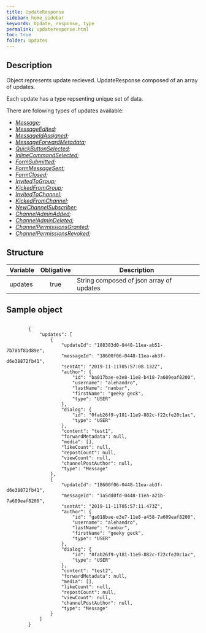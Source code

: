 ```yaml
---
title: UpdateResponse
sidebar: home_sidebar
keywords: Update, response, type
permalink: updateresponse.html
toc: true
folder: Updates
---
```


## Description

<p> Object represents update recieved. UpdateResponse composed of an array of updates.
</p>
<p> Each update has a type repsenting unique set of data.
</p>
<p> There are folowing types of updates available:
<ul>
<li> <i><a href="https://btsdigital.github.io/bot-api-contract/message.html">Message</a>;</i>
</li>
<li> <i><a href="https://btsdigital.github.io/bot-api-contract/messageedited.html">MessageEdited</a>;</i>
</li>
<li> <i><a href="https://btsdigital.github.io/bot-api-contract/messageidassigned.html">MessageIdAssigned</a>;</i>
</li>
<li> <i><a href="https://btsdigital.github.io/bot-api-contract/messageforwardmetadata.html">MessageForwardMetadata</a>;</i>
</li>
<li> <i><a href="https://btsdigital.github.io/bot-api-contract/quickbuttonselected.html">QuickButtonSelected</a>;</i>
</li>
<li> <i><a href="https://btsdigital.github.io/bot-api-contract/inlinecommandselected.html">InlineCommandSelected</a>;</i>
</li>
<li> <i><a href="https://btsdigital.github.io/bot-api-contract/formsubmitted.html">FormSubmitted</a>;</i>
</li>
<li> <i><a href="https://btsdigital.github.io/bot-api-contract/formmessagesent.html">FormMessageSent</a>;</i>
</li>
<li> <i><a href="https://btsdigital.github.io/bot-api-contract/formclosed.html">FormClosed</a>;</i>
</li>
<li> <i><a href="https://btsdigital.github.io/bot-api-contract/invitedtogroup.html">InvitedToGroup</a>;</i>
</li>
<li> <i><a href="https://btsdigital.github.io/bot-api-contract/kickedfromgroup.html">KickedFromGroup</a>;</i>
</li>
<li> <i><a href="https://btsdigital.github.io/bot-api-contract/invitedtochannel.html">InvitedToChannel</a>;</i>
</li>
<li> <i><a href="https://btsdigital.github.io/bot-api-contract/kickedfromchannel.html">KickedFromChannel</a>;</i>
</li>
<li> <i><a href="https://btsdigital.github.io/bot-api-contract/newchannelsubscriber.html">NewChannelSubscriber</a>;</i>
</li>
<li> <i><a href="https://btsdigital.github.io/bot-api-contract/channeladminadded.html">ChannelAdminAdded</a>;</i>
</li>
<li> <i><a href="https://btsdigital.github.io/bot-api-contract/channeladmindeleted.html">ChannelAdminDeleted</a>;</i>
</li>
<li> <i><a href="https://btsdigital.github.io/bot-api-contract/channelpermissionsgranted.html">ChannelPermissionsGranted</a>;</i>
</li>
<li> <i><a href="https://btsdigital.github.io/bot-api-contract/channelpermissionsrevoked.html">ChannelPermissionsRevoked</a>;</i>
</li>
</ul>
</p>

## Structure

| Variable  | Obligative  | Description
|---|:---:|---|
| updates  | true |  String composed of json array of updates  |

## Sample object

```

		{
            "updates": [
                {
                    "updateId": "188383d0-0448-11ea-ab51-7b78bf81d89e",
                    "messageId": "18600f06-0448-11ea-ab3f-d6e38872fb41",
                    "sentAt": "2019-11-11T05:57:08.132Z",
                    "author": {
                        "id": "ba017bae-e3e8-11e8-b418-7a609eaf8200",
                        "username": "alehandro",
                        "lastName": "nanbar",
                        "firstName": "geeky geck",
                        "type": "USER"
                    },
                    "dialog": {
                        "id": "0fab26f9-y181-11e9-882c-f22cfe20c1ac",
                        "type": "USER"
                    },
                    "content": "test1",
                    "forwardMetadata": null,
                    "media": [],
                    "likeCount": null,
                    "repostCount": null,
                    "viewCount": null,
                    "channelPostAuthor": null,
                    "type": "Message"
                },
                {
                    "updateId": "18600f06-0448-11ea-ab3f-d6e38872fb41",
                    "messageId": "1a5dd0fd-0448-11ea-a21b-7a609eaf8200",
                    "sentAt": "2019-11-11T05:57:11.473Z",
                    "author": {
                        "id": "ga018bae-e3e7-11e8-a458-7a609eaf8200",
                        "username": "alehandro",
                        "lastName": "nanbar",
                        "firstName": "geeky geck",
                        "type": "USER"
                    },
                    "dialog": {
                        "id": "0fab26f9-y181-11e9-882c-f22cfe20c1ac",
                        "type": "USER"
                    },
                    "content": "test2",
                    "forwardMetadata": null,
                    "media": [],
                    "likeCount": null,
                    "repostCount": null,
                    "viewCount": null,
                    "channelPostAuthor": null,
                    "type": "Message"
                }
            ]
        }
	
```
